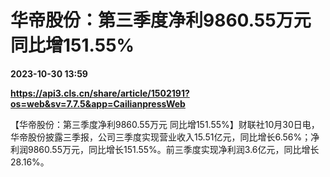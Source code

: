 # 华帝股份：第三季度净利9860.55万元 同比增151.55%

**2023-10-30 13:59**

**https://api3.cls.cn/share/article/1502191?os=web&sv=7.7.5&app=CailianpressWeb**

【华帝股份：第三季度净利9860.55万元 同比增151.55%】财联社10月30日电，华帝股份披露三季报，公司三季度实现营业收入15.51亿元，同比增长6.56%；净利润9860.55万元，同比增长151.55%。前三季度实现净利润3.6亿元，同比增长28.16%。
